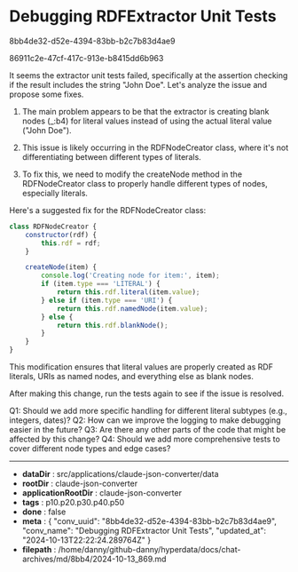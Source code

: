# Debugging RDFExtractor Unit Tests

8bb4de32-d52e-4394-83bb-b2c7b83d4ae9

86911c2e-47cf-417c-913e-b8415dd6b963

 It seems the extractor unit tests failed, specifically at the assertion checking if the result includes the string "John Doe". Let's analyze the issue and propose some fixes.

1. The main problem appears to be that the extractor is creating blank nodes (_:b4) for literal values instead of using the actual literal value ("John Doe").

2. This issue is likely occurring in the RDFNodeCreator class, where it's not differentiating between different types of literals.

3. To fix this, we need to modify the createNode method in the RDFNodeCreator class to properly handle different types of nodes, especially literals.

Here's a suggested fix for the RDFNodeCreator class:

```javascript
class RDFNodeCreator {
    constructor(rdf) {
        this.rdf = rdf;
    }

    createNode(item) {
        console.log('Creating node for item:', item);
        if (item.type === 'LITERAL') {
            return this.rdf.literal(item.value);
        } else if (item.type === 'URI') {
            return this.rdf.namedNode(item.value);
        } else {
            return this.rdf.blankNode();
        }
    }
}
```

This modification ensures that literal values are properly created as RDF literals, URIs as named nodes, and everything else as blank nodes.

After making this change, run the tests again to see if the issue is resolved.

Q1: Should we add more specific handling for different literal subtypes (e.g., integers, dates)?
Q2: How can we improve the logging to make debugging easier in the future?
Q3: Are there any other parts of the code that might be affected by this change?
Q4: Should we add more comprehensive tests to cover different node types and edge cases?

---

* **dataDir** : src/applications/claude-json-converter/data
* **rootDir** : claude-json-converter
* **applicationRootDir** : claude-json-converter
* **tags** : p10.p20.p30.p40.p50
* **done** : false
* **meta** : {
  "conv_uuid": "8bb4de32-d52e-4394-83bb-b2c7b83d4ae9",
  "conv_name": "Debugging RDFExtractor Unit Tests",
  "updated_at": "2024-10-13T22:22:24.289764Z"
}
* **filepath** : /home/danny/github-danny/hyperdata/docs/chat-archives/md/8bb4/2024-10-13_869.md